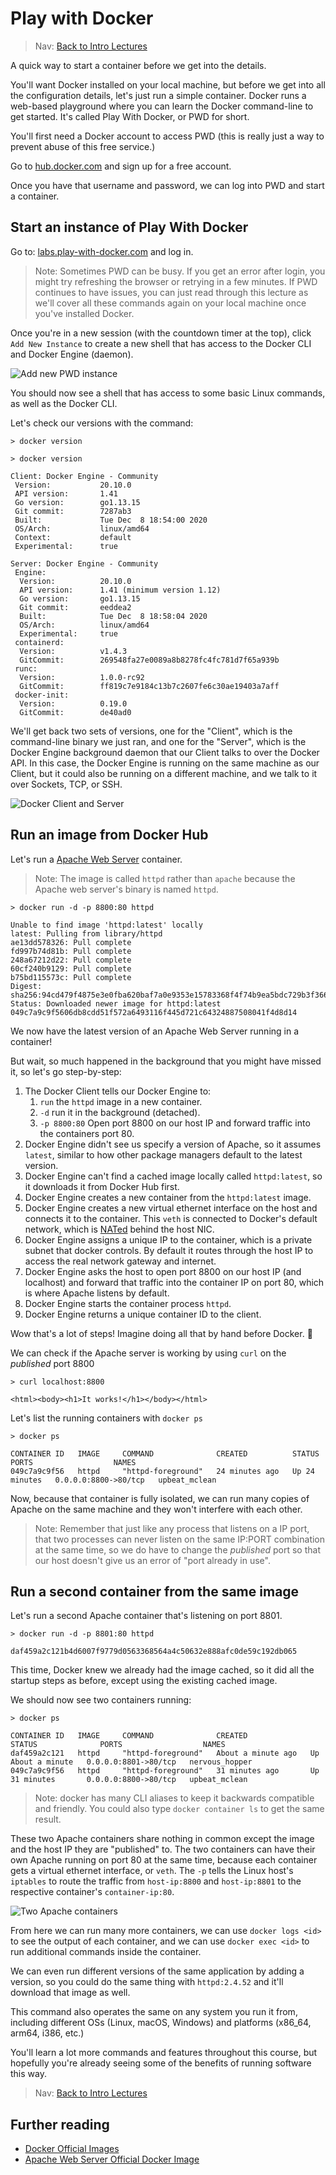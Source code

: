 # Play with Docker

> Nav: [Back to Intro Lectures](../README.md)

A quick way to start a container before we get into the details.

You'll want Docker installed on your local machine, but before we get into all the configuration details, let's just run a simple container. Docker runs a web-based playground where you can learn the Docker command-line to get started.  It's called Play With Docker, or PWD for short.

You'll first need a Docker account to access PWD (this is really just a way to prevent abuse of this free service.)

Go to  [hub.docker.com](https://hub.docker.com/) and sign up for a free account.

Once you have that username and password, we can log into PWD and start a container.

## Start an instance of Play With Docker

Go to: [labs.play-with-docker.com](https://labs.play-with-docker.com/) and log in.

> Note: Sometimes PWD can be busy. If you get an error after login, you might try refreshing the browser or retrying in a few minutes. If PWD continues to have issues, you can just read through this lecture as we'll cover all these commands again on your local machine once you've installed Docker.

Once you're in a new session (with the countdown timer at the top), click `Add New Instance` to create a new shell that has access to the Docker CLI and Docker Engine (daemon).

![Add new PWD instance](images/pwd-add-new-instance.png)

You should now see a shell that has access to some basic Linux commands, as well as the Docker CLI.

Let's check our versions with the command:

`> docker version`

```text
> docker version

Client: Docker Engine - Community
 Version:           20.10.0
 API version:       1.41
 Go version:        go1.13.15
 Git commit:        7287ab3
 Built:             Tue Dec  8 18:54:00 2020
 OS/Arch:           linux/amd64
 Context:           default
 Experimental:      true

Server: Docker Engine - Community
 Engine:
  Version:          20.10.0
  API version:      1.41 (minimum version 1.12)
  Go version:       go1.13.15
  Git commit:       eeddea2
  Built:            Tue Dec  8 18:58:04 2020
  OS/Arch:          linux/amd64
  Experimental:     true
 containerd:
  Version:          v1.4.3
  GitCommit:        269548fa27e0089a8b8278fc4fc781d7f65a939b
 runc:
  Version:          1.0.0-rc92
  GitCommit:        ff819c7e9184c13b7c2607fe6c30ae19403a7aff
 docker-init:
  Version:          0.19.0
  GitCommit:        de40ad0
```

We'll get back two sets of versions, one for the "Client", which is the command-line binary we just ran, and one for the "Server", which is the Docker Engine background daemon that our Client talks to over the Docker API. In this case, the Docker Engine is running on the same machine as our Client, but it could also be running on a different machine, and we talk to it over Sockets, TCP, or SSH.

![Docker Client and Server](images/docker-client-server.excalidraw.png)

## Run an image from Docker Hub

Let's run a [Apache Web Server](https://hub.docker.com/_/httpd) container.

> Note: The image is called `httpd` rather than `apache` because the Apache web server's binary is named `httpd`.

```text
> docker run -d -p 8800:80 httpd

Unable to find image 'httpd:latest' locally
latest: Pulling from library/httpd
ae13dd578326: Pull complete
fd997b74d81b: Pull complete
248a67212d22: Pull complete
60cf240b9129: Pull complete
b75bd115573c: Pull complete
Digest: sha256:94cd479f4875e3e0fba620baf7a0e9353e15783368f4f74b9ea5bdc729b3f366
Status: Downloaded newer image for httpd:latest
049c7a9c9f5606db8cdd51f572a6493116f445d721c64324887508041f4d8d14
```

We now have the latest version of an Apache Web Server running in a container!

But wait, so much happened in the background that you might have missed it, so let's go step-by-step:

1. The Docker Client tells our Docker Engine to:
   1. `run` the `httpd` image in a new container.
   2. `-d` run it in the background (detached).
   3. `-p 8800:80` Open port 8800 on our host IP and forward traffic into the containers port 80.
2. Docker Engine didn't see us specify a version of Apache, so it assumes `latest`, similar to how other package managers default to the latest version.
3. Docker Engine can't find a cached image locally called `httpd:latest`, so it downloads it from Docker Hub first.
4. Docker Engine creates a new container from the `httpd:latest` image.
5. Docker Engine creates a new virtual ethernet interface on the host and connects it to the container. This `veth` is connected to Docker's default network, which is [NATed](https://en.wikipedia.org/wiki/Network_address_translation) behind the host NIC.
6. Docker Engine assigns a unique IP to the container, which is a private subnet that docker controls. By default it routes through the host IP to access the real network gateway and internet.
7. Docker Engine asks the host to open port 8800 on our host IP (and localhost) and forward that traffic into the container IP on port 80, which is where Apache listens by default.
8. Docker Engine starts the container process `httpd`.
9. Docker Engine returns a unique container ID to the client.

Wow that's a lot of steps! Imagine doing all that by hand before Docker. 🤣

We can check if the Apache server is working by using `curl` on the *published* port 8800

```text
> curl localhost:8800

<html><body><h1>It works!</h1></body></html>
```

Let's list the running containers with `docker ps`

```text
> docker ps

CONTAINER ID   IMAGE     COMMAND              CREATED          STATUS          PORTS                  NAMES
049c7a9c9f56   httpd     "httpd-foreground"   24 minutes ago   Up 24 minutes   0.0.0.0:8800->80/tcp   upbeat_mclean
```

Now, because that container is fully isolated, we can run many copies of Apache on the same machine and they won't interfere with each other.

> Note: Remember that just like any process that listens on a IP port, that two processes can never listen on the same IP:PORT combination at the same time, so we do have to change the *published* port so that our host doesn't give us an error of "port already in use".

## Run a second container from the same image

Let's run a second Apache container that's listening on port 8801.

```text
> docker run -d -p 8801:80 httpd

daf459a2c121b4d6007f9779d0563368564a4c50632e888afc0de59c192db065
```

This time, Docker knew we already had the image cached, so it did all the startup steps as before, except using the existing cached image.

We should now see two containers running:

```text
> docker ps

CONTAINER ID   IMAGE     COMMAND              CREATED              STATUS              PORTS                  NAMES
daf459a2c121   httpd     "httpd-foreground"   About a minute ago   Up About a minute   0.0.0.0:8801->80/tcp   nervous_hopper
049c7a9c9f56   httpd     "httpd-foreground"   31 minutes ago       Up 31 minutes       0.0.0.0:8800->80/tcp   upbeat_mclean
```

> Note: docker has many CLI aliases to keep it backwards compatible and friendly. You could also type `docker container ls` to get the same result.

These two Apache containers share nothing in common except the image and the host IP they are "published" to. The two containers can have their own Apache running on port 80 at the same time, because each container gets a virtual ethernet interface, or `veth`. The `-p` tells the Linux host's `iptables` to route the traffic from `host-ip:8800` and `host-ip:8801` to the respective container's `container-ip:80`.

![Two Apache containers](images/pwd-two-httpd.excalidraw.png)

From here we can run many more containers, we can use `docker logs <id>` to see the output of each container, and we can use `docker exec <id>` to run additional commands inside the container.

We can even run different versions of the same application by adding a version, so you could do the same thing with `httpd:2.4.52` and it'll download that image as well.

This command also operates the same on any system you run it from, including different OSs (Linux, macOS, Windows) and platforms (x86_64, arm64, i386, etc.)

You'll learn a lot more commands and features throughout this course, but hopefully you're already seeing some of the benefits of running software this way.

> Nav: [Back to Intro Lectures](../README.md)

## Further reading

- [Docker Official Images](https://docs.docker.com/docker-hub/official_images/)
- [Apache Web Server Official Docker Image](https://hub.docker.com/_/httpd)
